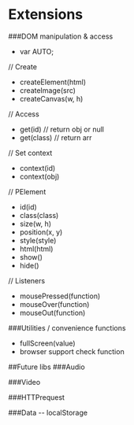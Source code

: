 Extensions
==========

###DOM manipulation & access
+ var AUTO;

// Create 
+ createElement(html)
+ createImage(src)
+ createCanvas(w, h)

// Access
+ get(id) // return obj or null
+ get(class) // return arr

// Set context
+ context(id)
+ context(obj)



// PElement

+ id(id)
+ class(class)
+ size(w, h) 
+ position(x, y)
+ style(style)
+ html(html)
+ show()
+ hide()


// Listeners
+ mousePressed(function)
+ mouseOver(function)
+ mouseOut(function)



###Utilities / convenience functions
+ fullScreen(value)
+ browser support check function




##Future libs
###Audio

###Video

###HTTPrequest

###Data -- localStorage

